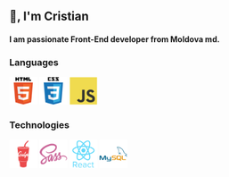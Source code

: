 <h2>👋, I'm Cristian</h2>
<h4>I am passionate Front-End developer from Moldova md.</h4>

<h3 align="left">Languages</h3>
<p align="left">
  
<img src="https://raw.githubusercontent.com/devicons/devicon/master/icons/html5/html5-original-wordmark.svg" alt="html5" width="50" height="50"/>

<img src="https://raw.githubusercontent.com/devicons/devicon/master/icons/css3/css3-original-wordmark.svg" alt="css3" width="50" height="50"/>

<img src="https://raw.githubusercontent.com/devicons/devicon/master/icons/javascript/javascript-original.svg" alt="javascript" width="50" height="50"/>


<h3 align="left">Technologies</h3>
<p align="left">

<img src="https://raw.githubusercontent.com/devicons/devicon/master/icons/gulp/gulp-plain.svg" alt="gulp" width="50" height="50"/>

<img src="https://raw.githubusercontent.com/devicons/devicon/master/icons/sass/sass-original.svg" alt="sass" width="50" height="50"/>

<img src="https://raw.githubusercontent.com/devicons/devicon/master/icons/react/react-original-wordmark.svg" alt="react" width="50" height="50"/>

<img src="https://raw.githubusercontent.com/devicons/devicon/master/icons/mysql/mysql-original-wordmark.svg" alt="mysql" width="50" height="50"/>

</p>
